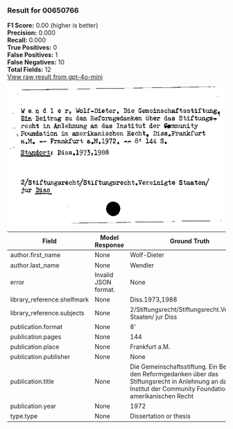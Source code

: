### Result for 00650766
**F1 Score:** 0.00 (higher is better)<br>**Precision:** 0.000<br>**Recall:** 0.000<br>**True Positives:** 0<br>**False Positives:** 1<br>**False Negatives:** 10<br>**Total Fields:** 12<br>[View raw result from gpt-4o-mini](https://github.com/RISE-UNIBAS/humanities_data_benchmark/blob/main/results/2025-10-03/T0164/request_T0164_00650766.json)

<img src="https://github.com/RISE-UNIBAS/humanities_data_benchmark/blob/main/benchmarks/zettelkatalog/images/00650766.jpg?raw=true" alt="00650766" width="600px">

| Field | Model Response | Ground Truth | Fuzzy Score | Match |
|-------|----------------|--------------|-------------|-------|
| author.first_name | None | Wolf-Dieter | 0.000 | ❌ |
| author.last_name | None | Wendler | 0.000 | ❌ |
| error | Invalid JSON format. | None | 0.000 | ❌ |
| library_reference.shelfmark | None | Diss.1973,1988 | 0.000 | ❌ |
| library_reference.subjects | None | 2/Stiftungsrecht/Stiftungsrecht.Vereinigte Staaten/ jur Diss | 0.000 | ❌ |
| publication.format | None | 8' | 0.000 | ❌ |
| publication.pages | None | 144 | 0.000 | ❌ |
| publication.place | None | Frankfurt a.M. | 0.000 | ❌ |
| publication.publisher | None | None | 1.000 | ✅ |
| publication.title | None | Die Gemeinschaftsstiftung. Ein Beitrag zu den Reformgedanken über das Stiftungsrecht in Anlehnung an das Institut der Community Foundation im amerikanischen Recht | 0.000 | ❌ |
| publication.year | None | 1972 | 0.000 | ❌ |
| type.type | None | Dissertation or thesis | 0.000 | ❌ |
